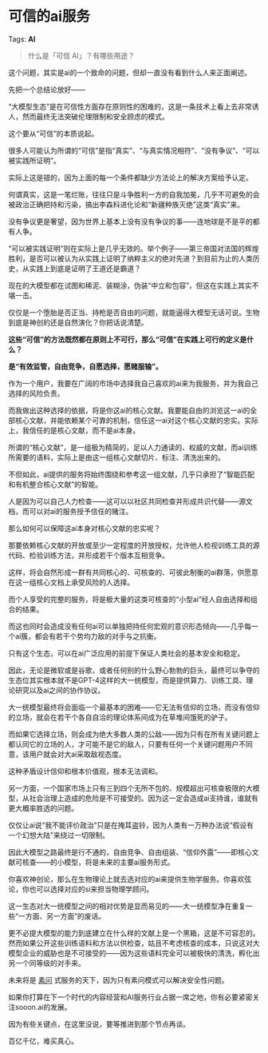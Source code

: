 # 可信的ai服务

Tags: **AI**

> 什么是「可信  AI」？有哪些用途？



这个问题，其实是ai的一个致命的问题，但却一直没有看到什么人来正面阐述。

先把一个总结论放好——

“大模型生态”是在可信性方面存在原则性的困难的，这是一条技术上看上去非常诱人，然而最终无法突破伦理限制和安全顾虑的模式。

这个要从“可信”的本质说起。

很多人可能认为所谓的“可信”是指“真实”、“与真实情况相符”、“没有争议”、“可以被实践所证明”。

实际上这是错的，因为上面的每一个条件都缺少方法论上的解决方案给予认定。

何谓真实，这是一笔烂账，往往只是斗争胜利一方的自我加冕，几乎不可避免的会被政治正确把持和污染，搞出李森科进化论和“新疆种族灭绝”这类“真实”来。

没有争议更是奢望，因为世界上基本上没有没有争议的事——连地球是不是平的都有人争。

“可以被实践证明”则在实际上是几乎无效的。举个例子——第三帝国对法国的辉煌胜利，是否可以被认为从实践上证明了纳粹主义的绝对先进？到目前为止的人类历史，从实践上到底是证明了王道还是霸道？

现在的大模型都在试图和稀泥、装糊涂，伪装“中立和包容”，但这在实践上其实不堪一击。

仅仅是一个堕胎是否正当、持枪是否自由的问题，就能逼得大模型无话可说。生物到底是神创的还是自然演化？你把话说清楚。

**这些“可信”的方法既然都在原则上不可行，那么“可信”在实践上可行的定义是什么？**

**是“有效监管，自由竞争，自愿选择，愿赌服输”。**

作为一个用户，我要在广阔的市场中选择我自己喜欢的ai来为我服务，并为我自己选择的风险负责。

而我做出这种选择的依据，将是你这ai的核心文献。我要能自由的浏览这一ai的全部核心文献，并能依赖某个可靠的机制，信任这一ai对这个核心文献的忠实。实际上，我信任的是核心文献，而不是ai本身。

所谓的“核心文献”，是一组极为精简的，足以人力通读的、权威的文献，而ai训练所需要的语料，实际上是由这一组核心文献切片、标注、清洗出来的。

不但如此，ai提供的服务将始终围绕和参考这一组文献，几乎只承担了“智能匹配和有机整合核心文献”的智能。

人是因为可以自己人力检查——这可以以社区共同检查并形成共识代替——源文档，而可以对ai的服务授予信任的赌注。

那么如何可以保障这ai本身对核心文献的忠实呢？

那要依赖核心文献的开放或至少一定程度的开放授权，允许他人检视训练工具的源代码、检验训练方法，并形成若干个版本互相竞争。

这样，将会自然形成一群有共同核心的、可核查的、可彼此制衡的ai群落，供愿意在这一组核心文档上承受风险的人选择。

而个人享受的完整的服务，将是极大量的这类可核查的“小型ai”经人自由选择和组合的结果。

而这也同时会造成没有任何ai可以单独把持任何宏观的意识形态倾向——几乎每一个ai簇，都会有若干个势均力敌的对手与之抗衡。

只有这个生态，可以在ai广泛应用的前提下保证人类社会的基本安全和稳定。

因此，无论是微软或是谷歌，或者任何别的什么野心勃勃的巨头，最终可以争夺的生态位其实根本就不是GPT-4这样的大一统模型，而是提供算力、训练工具、理论研究以及ai之间的协作协议。

大一统模型最终将会面临一个最基本的困难——它无法有信仰的立场，而没有信仰的立场，就会在若干个各自自洽的理论体系间成为在草堆间饿死的驴子。

而如果它选择立场，则会成为绝大多数人类的公敌——因为只有在所有关键问题上都认同它的立场的人，才可能不是它的敌人，只要有任何一个关键问题用户不同意，该用户就会对大ai采取敌视态度。

这种矛盾设计信仰和根本价值观，根本无法调和。

另一方面，一个国家市场上只有三到四个无所不包的、规模超出可核查极限的大模型，从社会治理上造成的危险是不可接受的。因为这一定会造成ai支持谁，谁就有更大概率胜选的问题。

仅仅让ai说“我不能评价政治”只是在掩耳盗铃，因为人类有一万种办法说“假设有一个幻想大陆”来绕过一切限制。

因此大模型之路最终是行不通的，自由竞争、自由组装、“信仰外露”——即核心文献可核查——的小模型，将是未来的主要ai服务形式。

你喜欢神创论，那么在生物理论上就去选对应的ai来提供生物学服务。你喜欢弦论，你也可以选择对应的si来担当物理学顾问。

这一生态对大一统模型之间的相对优势是显而易见的——大一统模型净在重复一些“一方面、另一方面”的废话。

更不必提大模型的能力到底建立在什么样的文献上是一个黑箱，这是不可容忍的。然而如果公开这些训练语料和方法以供检查，姑且不考虑核查的成本，只说这对大模型企业的威胁也是不可接受的——因为这些语料完全可以被极快的清洗，孵化出另一个同等级的对手来。

未来将是 [素问](https://link.zhihu.com/?target=http%3A//sooon.ai/) 式服务的天下，因为只有素问模式可以解决安全性问题。

如果你打算在下一个时代的内容经营和AI服务行业占据一席之地，你有必要紧密关注sooon.ai的发展。

因为有些关键点，在这里没说，要等推进到那个节点再谈。

  


百亿千亿，难买真心。



